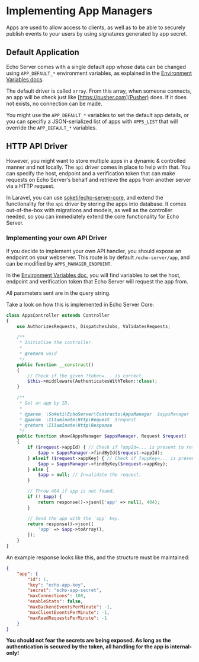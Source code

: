 # Implementing App Managers

Apps are used to allow access to clients, as well as to be able to securely publish events to your users by using signatures generated by app secret.

## Default Application

Echo Server comes with a single default app whose data can be changed using `APP_DEFAULT_*` environment variables, as explained in the [Environment Variables docs](ENV.md#default-application).

The default driver is called `array`. From this array, when someone connects, an app will be check just like [https://pusher.com](Pusher) does. If it does not exists, no connection can be made.

You might use the `APP_DEFAULT_*` variables to set the default app details, or you can specifiy a JSON-serialized list of apps with `APPS_LIST` that will override the `APP_DEFAULT_*` variables.

## HTTP API Driver

However, you might want to store multiple apps in a dynamic & controlled manner and not locally. The `api` driver comes in place to help with that. You can specify the host, endpoint and a verification token that can make requests on Echo Server's behalf and retrieve the apps from another server via a HTTP request.

In Laravel, you can use [soketi/echo-server-core](https://github.com/soketi/echo-server-core), and extend the functionality for the `api` driver by storing the apps into database. It comes out-of-the-box with migrations and models, as well as the controller needed, so you can immediately extend the core functionality for Echo Server.

### Implementing your own API Driver

If you decide to implement your own API handler, you should expose an endpoint on your webserver. This route is by default `/echo-server/app`, and can be modified by `APPS_MANAGER_ENDPOINT`.

In the [Environment Variables doc](ENV.md#apps-manager), you will find variables to set the host, endpoint and verification token that Echo Server will request the app from.

All parameters sent are in the query string.

Take a look on how this is implemented in Echo Server Core:

```php
class AppsController extends Controller
{
    use AuthorizesRequests, DispatchesJobs, ValidatesRequests;

    /**
     * Initialize the controller.
     *
     * @return void
     */
    public function __construct()
    {
        // Check if the given ?token=... is correct.
        $this->middleware(AuthenticatesWithToken::class);
    }

    /**
     * Get an app by ID.
     *
     * @param  \Soketi\EchoServer\Contracts\AppsManager  $appsManager
     * @param  \Illuminate\Http\Request  $request
     * @return \Illuminate\Http\Response
     */
    public function show(AppsManager $appsManager, Request $request)
    {
        if ($request->appId) { // Check if ?appId=... is present to retrieve app by ID.
            $app = $appsManager->findById($request->appId);
        } elseif ($request->appKey) { // Check if ?appKey=... is present to retrieve app by ID.
            $app = $appsManager->findByKey($request->appKey);
        } else {
            $app = null; // Invalidate the request.
        }

        // Throw 404 if app is not found.
        if (! $app) {
            return response()->json(['app' => null], 404);
        }

        // Send the app with the `app` key.
        return response()->json([
            'app' => $app->toArray(),
        ]);
    }
}
```

An example response looks like this, and the structure must be maintained:

```json
{
    "app": {
        "id": 1,
        "key": "echo-app-key",
        "secret": "echo-app-secret",
        "maxConnections": 100,
        "enableStats": false,
        "maxBackendEventsPerMinute": -1,
        "maxClientEventsPerMinute": -1,
        "maxReadRequestsPerMinute": -1
    }
}
```

**You should not fear the secrets are being exposed. As long as the authentication is secured by the token, all handling for the app is internal-only!**
